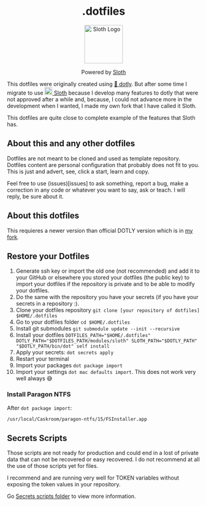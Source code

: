 <div align="center">
  <h1>.dotfiles</h1>
  <a href="https://github.com/gtrabanco/sloth" alt="Sloth Github"><img src="https://raw.githubusercontent.com/gtrabanco/sloth/master/sloth.svg" alt="Sloth Logo" width="100px" height="100px"></a>
  <p>Powered by <a href="https://github.com/gtrabanco/sloth" alt="Sloth Github">Sloth</a></p>
</div>

This dotfiles were originally created using <a href="https://github.com/codelytv/dotly" alt="Dotly repository">🌚 dotly</a>. But after some time I migrate to use <a href="https://github.com/gtrabanco/sloth" alt="Sloth Github"><img src="https://raw.githubusercontent.com/gtrabanco/sloth/master/sloth.svg" alt="Sloth Logo" width="20px" height="20px" style="fill: green"> Sloth</a> because I develop many features to dotly that were not approved after a while and, because, I could not advance more in the development when I wanted, I made my own fork that I have called it Sloth.

This dotfiles are quite close to complete example of the features that Sloth has.

## About this and any other dotfiles

Dotfiles are not meant to be cloned and used as template repository. Dotfiles content are personal configuration that probably does not fit to you. This is just and advert, see, click a start, learn and copy.

Feel free to use (issues)[issues] to ask something, report a bug, make a correction in any code or whatever you want to say, ask or teach. I will reply, be sure about it.

## About this dotfiles

This requieres a newer version than official DOTLY version which is in [my fork](https://github.com/gtrabanco/dotly).

## Restore your Dotfiles

1. Generate ssh key or import the old one (not recommended) and add it to your GitHub or elsewhere you stored your dotfiles (the public key) to import your dotfiles if the repository is private and to be able to modify your dotfiles.
2. Do the same with the repository you have your secrets (if you have your secrets in a repository :).
3. Clone your dotfiles repository `git clone [your repository of dotfiles] $HOME/.dotfiles`
4. Go to your dotfiles folder `cd $HOME/.dotfiles`
5. Install git submodules `git submodule update --init --recursive`
6. Install your dotfiles `DOTFILES_PATH="$HOME/.dotfiles" DOTLY_PATH="$DOTFILES_PATH/modules/sloth" SLOTH_PATH="$DOTLY_PATH" "$DOTLY_PATH/bin/dot" self install`
7. Apply your secrets: `dot secrets apply` 
8. Restart your terminal
9. Import your packages `dot package import`
10. Import your settings `dot mac defaults import`. This does not work very well always 😅

### Install Paragon NTFS

After `dot package import`:

```bash
/usr/local/Caskroom/paragon-ntfs/15/FSInstaller.app
```

## Secrets Scripts

Those scripts are not ready for production and could end in a lost of private data that can not be recovered or easy recovered. I do not recommend at all the use of those scripts yet for files.

I recommend and are running very well for TOKEN variables without exposing the token values in your repository.

Go [Secrets scripts folder](https://github.com/gtrabanco/dotfiles/tree/master/scripts/secrets) to view more information.

